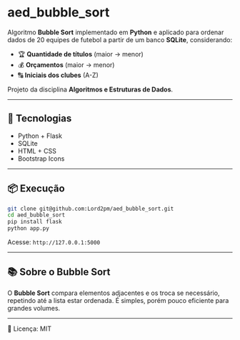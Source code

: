 # aed_bubble_sort

Algoritmo **Bubble Sort** implementado em **Python** e aplicado para ordenar dados de 20 equipes de futebol a partir de um banco **SQLite**, considerando:
- 🏆 **Quantidade de títulos** (maior → menor)
- 💰 **Orçamentos** (maior → menor)
- 🔠 **Iniciais dos clubes** (A-Z)

Projeto da disciplina **Algoritmos e Estruturas de Dados**.

---

## 🚀 Tecnologias
- Python + Flask  
- SQLite  
- HTML + CSS  
- Bootstrap Icons

---

## 📦 Execução
```bash
git clone git@github.com:Lord2pm/aed_bubble_sort.git
cd aed_bubble_sort
pip install flask
python app.py
```
Acesse: `http://127.0.0.1:5000`

---

## 📚 Sobre o Bubble Sort
O **Bubble Sort** compara elementos adjacentes e os troca se necessário, repetindo até a lista estar ordenada. É simples, porém pouco eficiente para grandes volumes.

---

📄 Licença: MIT
